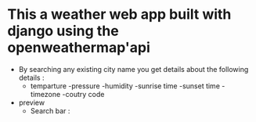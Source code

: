 # This a weather web app built with django using the openweathermap'api 
- By searching any existing city name you get details about the following details :
     - temparture
     -pressure
     -humidity 
     -sunrise time
     -sunset time
     -timezone
     -coutry code
- preview  
  - Search bar :
  
     
     
     
     
     
     
     
